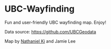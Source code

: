 # UBC-Wayfinding

Fun and user-friendly UBC wayfinding map. Enjoy!

Data source: https://github.com/UBCGeodata

Map by [Nathaniel Ki](https://github.com/nmkww) and Jamie Lee
